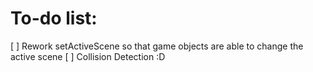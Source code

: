 # To-do list:

[ ] Rework setActiveScene so that game objects are able to change the active scene
[ ] Collision Detection :D
